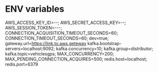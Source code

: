 # ENV variables
AWS_ACCESS_KEY_ID=--;
AWS_SECRET_ACCESS_KEY=--;
AWS_SESSION_TOKEN=---;
CONNECTION_ACQUISITION_TIMEOUT_SECONDS=60;
CONNECTION_TIMEOUT_SECONDS=60;
dev=true;
gateway.url=https://link.to.aws.geteway
kafka.bootstrap-servers=localhost:9092;
kafka.concurrency=10;
kafka.group=distributor;
kafka.topic=vehiclesgps;
MAX_CONCURRENCY=200;
MAX_PENDING_CONNECTION_ACQUIRES=500;
redis.host=localhost;
redis.port=6379